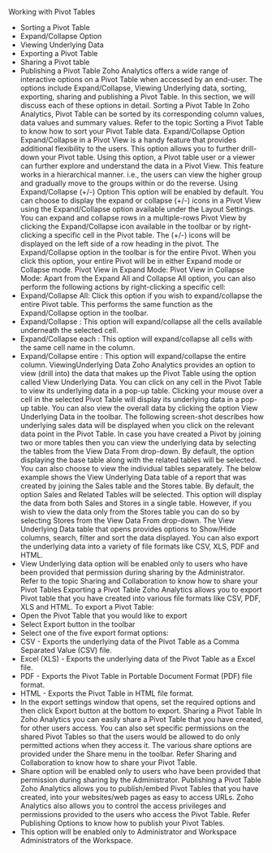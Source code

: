 Working with Pivot Tables
- Sorting a Pivot Table
- Expand/Collapse Option
- Viewing Underlying Data
- Exporting a Pivot Table
- Sharing a Pivot table
- Publishing a Pivot Table
Zoho Analytics offers a wide range of interactive options on a Pivot Table when accessed by an end-user. The options include Expand/Collapse, Viewing Underlying data, sorting, exporting, sharing and publishing a Pivot Table. In this section, we will discuss each of these options in detail.
Sorting a Pivot Table
In Zoho Analytics, Pivot Table can be sorted by its corresponding column values, data values and summary values. Refer to the topic Sorting a Pivot Table to know how to sort your Pivot Table data.
Expand/Collapse Option
Expand/Collapse in a Pivot View is a handy feature that provides additional flexibility to the users. This option allows you to further drill-down your Pivot table.
Using this option, a Pivot table user or a viewer can further explore and understand the data in a Pivot View. This feature works in a hierarchical manner. i.e., the users can view the higher group and gradually move to the groups within or do the reverse.
Using Expand/Collapse (+/-) Option
This option will be enabled by default. You can choose to display the expand or collapse (+/-) icons in a Pivot View using the Expand/Collapse option available under the Layout Settings.
You can expand and collapse rows in a multiple-rows Pivot View by clicking the Expand/Collapse icon available in the toolbar or by right-clicking a specific cell in the Pivot table. The (+/-) icons will be displayed on the left side of a row heading in the pivot.
The Expand/Collapse option in the toolbar is for the entire Pivot. When you click this option, your entire Pivot will be in either Expand mode or Collapse mode.
Pivot View in Expand Mode:
Pivot View in Collapse Mode:
Apart from the Expand All and Collapse All option, you can also perform the following actions by right-clicking a specific cell:
- Expand/Collapse All: Click this option if you wish to expand/collapse the entire Pivot table. This performs the same function as the Expand/Collapse option in the toolbar.
- Expand/Collapse : This option will expand/collapse all the cells available underneath the selected cell.
- Expand/Collapse each : This option will expand/collapse all cells with the same cell name in the column.
- Expand/Collapse entire : This option will expand/collapse the entire column.
ViewingUnderlying Data
Zoho Analytics provides an option to view (drill into) the data that makes up the Pivot Table using the option called View Underlying Data. You can click on any cell in the Pivot Table to view its underlying data in a pop-up table. Clicking your mouse over a cell in the selected Pivot Table will display its underlying data in a pop-up table. You can also view the overall data by clicking the option View Underlying Data in the toolbar.
The following screen-shot describes how underlying sales data will be displayed when you click on the relevant data point in the Pivot Table.
In case you have created a Pivot by joining two or more tables then you can view the underlying data by selecting the tables from the View Data From drop-down. By default, the option displaying the base table along with the related tables will be selected. You can also choose to view the individual tables separately.
The below example shows the View Underlying Data table of a report that was created by joining the Sales table and the Stores table. By default, the option Sales and Related Tables will be selected. This option will display the data from both Sales and Stores in a single table. However, if you wish to view the data only from the Stores table you can do so by selecting Stores from the View Data From drop-down.
The View Underlying Data table that opens provides options to Show/Hide columns, search, filter and sort the data displayed. You can also export the underlying data into a variety of file formats like CSV, XLS, PDF and HTML.
- View Underlying data option will be enabled only to users who have been provided that permission during sharing by the Administrator. Refer to the topic Sharing and Collaboration to know how to share your Pivot Tables
Exporting a Pivot Table
Zoho Analytics allows you to export Pivot table that you have created into various file formats like CSV, PDF, XLS and HTML.
To export a Pivot Table:
- Open the Pivot Table that you would like to export
- Select Export button in the toolbar
- Select one of the five export format options:
- CSV - Exports the underlying data of the Pivot Table as a Comma Separated Value (CSV) file.
- Excel (XLS) - Exports the underlying data of the Pivot Table as a Excel file.
- PDF - Exports the Pivot Table in Portable Document Format (PDF) file format.
- HTML - Exports the Pivot Table in HTML file format.
- In the export settings window that opens, set the required options and then click Export button at the bottom to export.
Sharing a Pivot Table
In Zoho Analytics you can easily share a Pivot Table that you have created, for other users access. You can also set specific permissions on the shared Pivot Tables so that the users would be allowed to do only permitted actions when they access it. The various share options are provided under the Share menu in the toolbar.
Refer Sharing and Collaboration to know how to share your Pivot Table.
- Share option will be enabled only to users who have been provided that permission during sharing by the Administrator.
Publishing a Pivot Table
Zoho Analytics allows you to publish/embed Pivot Tables that you have created, into your websites/web pages as easy to access URLs. Zoho Analytics also allows you to control the access privileges and permissions provided to the users who access the Pivot Table.
Refer Publishing Options to know how to publish your Pivot Tables.
- This option will be enabled only to Administrator and Workspace Administrators of the Workspace.